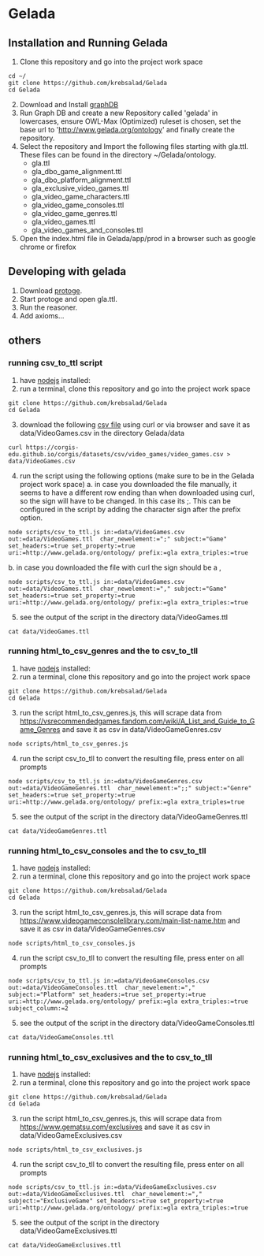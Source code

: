 # Gelada

## Installation and Running Gelada
1. Clone this repository and go into the project work space
```
cd ~/
git clone https://github.com/krebsalad/Gelada
cd Gelada
```
2. Download and Install [graphDB](https://www.ontotext.com/products/graphdb/)
3. Run Graph DB and create a new Repository called 'gelada' in lowercases, ensure OWL-Max (Optimized) ruleset is chosen, set the base url to 'http://www.gelada.org/ontology' and finally create the repository.
4. Select the repository and Import the following files starting with gla.ttl. These files can be found in the directory ~/Gelada/ontology.
    - gla.ttl
    - gla_dbo_game_alignment.ttl
    - gla_dbo_platform_alignment.ttl
    - gla_exclusive_video_games.ttl
    - gla_video_game_characters.ttl
    - gla_video_game_consoles.ttl
    - gla_video_game_genres.ttl
    - gla_video_games.ttl
    - gla_video_games_and_consoles.ttl
5. Open the index.html file in Gelada/app/prod in a browser such as google chrome or firefox

## Developing with gelada
1. Download [protoge](https://protege.stanford.edu/).
2. Start protoge and open gla.ttl.
3. Run the reasoner.
4. Add axioms...

## others

### running csv_to_ttl script

1. have [nodejs](https://nodejs.org/en/download/) installed:  
2. run a terminal, clone this repository and go into the project work space
```
git clone https://github.com/krebsalad/Gelada
cd Gelada
```
3. download the following [csv file](https://corgis-edu.github.io/corgis/datasets/csv/video_games/video_games.csv) using curl or via browser and save it as data/VideoGames.csv in the directory Gelada/data
```
curl https://corgis-edu.github.io/corgis/datasets/csv/video_games/video_games.csv > data/VideoGames.csv
```
4. run the script using the following options (make sure to be in the Gelada project work space)
a. in case you downloaded the file manually, it seems to have a different row ending than when downloaded using curl, so the sign will have to be changed. In this case its ;. This can be configured in the script by adding the character sign after the prefix option.
```
node scripts/csv_to_ttl.js in:=data/VideoGames.csv out:=data/VideoGames.ttl  char_newelement:=";" subject:="Game" set_headers:=true set_property:=true uri:=http://www.gelada.org/ontology/ prefix:=gla extra_triples:=true
```
b. in case you downloaded the file with curl the sign should be a ,
```
node scripts/csv_to_ttl.js in:=data/VideoGames.csv out:=data/VideoGames.ttl  char_newelement:="," subject:="Game" set_headers:=true set_property:=true uri:=http://www.gelada.org/ontology/ prefix:=gla extra_triples:=true
```

5. see the output of the script in the directory data/VideoGames.ttl
```
cat data/VideoGames.ttl
```

### running html_to_csv_genres and the to csv_to_tll
1. have [nodejs](https://nodejs.org/en/download/) installed:  
2. run a terminal, clone this repository and go into the project work space
```
git clone https://github.com/krebsalad/Gelada
cd Gelada
```
3. run the script html_to_csv_genres.js, this will scrape data from https://vsrecommendedgames.fandom.com/wiki/A_List_and_Guide_to_Game_Genres and save it as csv in data/VideoGameGenres.csv
```
node scripts/html_to_csv_genres.js
```
4. run the script csv_to_tll to convert the resulting file, press enter on all prompts
```
node scripts/csv_to_ttl.js in:=data/VideoGameGenres.csv out:=data/VideoGameGenres.ttl  char_newelement:=";;" subject:="Genre" set_headers:=true set_property:=true uri:=http://www.gelada.org/ontology/ prefix:=gla extra_triples=true
```
5. see the output of the script in the directory data/VideoGameGenres.ttl
```
cat data/VideoGameGenres.ttl
```

### running html_to_csv_consoles and the to csv_to_tll
1. have [nodejs](https://nodejs.org/en/download/) installed:  
2. run a terminal, clone this repository and go into the project work space
```
git clone https://github.com/krebsalad/Gelada
cd Gelada
```
3. run the script html_to_csv_genres.js, this will scrape data from https://www.videogameconsolelibrary.com/main-list-name.htm and save it as csv in data/VideoGameGenres.csv 
```
node scripts/html_to_csv_consoles.js
```
4. run the script csv_to_tll to convert the resulting file, press enter on all prompts
```
node scripts/csv_to_ttl.js in:=data/VideoGameConsoles.csv out:=data/VideoGameConsoles.ttl  char_newelement:="," subject:="Platform" set_headers:=true set_property:=true uri:=http://www.gelada.org/ontology/ prefix:=gla extra_triples:=true subject_column:=2
```
5. see the output of the script in the directory data/VideoGameConsoles.ttl
```
cat data/VideoGameConsoles.ttl
```

### running html_to_csv_exclusives and the to csv_to_tll
1. have [nodejs](https://nodejs.org/en/download/) installed:  
2. run a terminal, clone this repository and go into the project work space
```
git clone https://github.com/krebsalad/Gelada
cd Gelada
```
3. run the script html_to_csv_genres.js, this will scrape data from https://www.gematsu.com/exclusives and save it as csv in data/VideoGameExclusives.csv 
```
node scripts/html_to_csv_exclusives.js
```
4. run the script csv_to_tll to convert the resulting file, press enter on all prompts
```
node scripts/csv_to_ttl.js in:=data/VideoGameExclusives.csv out:=data/VideoGameExclusives.ttl  char_newelement:="," subject:="ExclusiveGame" set_headers:=true set_property:=true uri:=http://www.gelada.org/ontology/ prefix:=gla extra_triples:=true
```
5. see the output of the script in the directory data/VideoGameExclusives.ttl
```
cat data/VideoGameExclusives.ttl
```